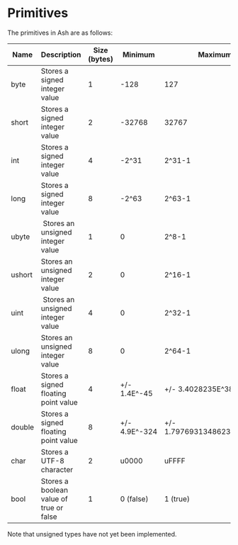 # Primitives
The primitives in Ash are as follows:

| Name    | Description                             | Size (bytes) | Minimum       | Maximum                        |
|---------|-----------------------------------------|--------------|---------------|--------------------------------|
| byte    | Stores a signed integer value           | 1            | -128          | 127                            |
| short   | Stores a signed integer value           | 2            | -32768        | 32767                          |
| int     | Stores a signed integer value           | 4            | -2^31         | 2^31-1                         |
| long    | Stores a signed integer value           | 8            | -2^63         | 2^63-1   
| ubyte   | Stores an unsigned integer value        | 1            | 0             | 2^8-1                         
| ushort  | Stores an unsigned integer value        | 2            | 0             | 2^16-1                         
| uint    | Stores an unsigned integer value        | 4            | 0             | 2^32-1                                               
| ulong   | Stores an unsigned integer value        | 8            | 0             | 2^64-1                         
| float   | Stores a signed floating point value    | 4            | +/- 1.4E^-45  | +/- 3.4028235E^38              |
| double  | Stores a signed floating point value    | 8            | +/- 4.9E^-324 | +/- 1.7976931348623157E^304    |
| char    | Stores a UTF-8 character                | 2            | u0000         | uFFFF                          |
| bool    | Stores a boolean value of true or false | 1            | 0 (false)     | 1 (true)                       |

Note that unsigned types have not yet been implemented.